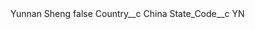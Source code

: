 <?xml version="1.0" encoding="UTF-8"?>
<CustomMetadata xmlns="http://soap.sforce.com/2006/04/metadata" xmlns:xsi="http://www.w3.org/2001/XMLSchema-instance" xmlns:xsd="http://www.w3.org/2001/XMLSchema">
    <label>Yunnan Sheng</label>
    <protected>false</protected>
    <values>
        <field>Country__c</field>
        <value xsi:type="xsd:string">China</value>
    </values>
    <values>
        <field>State_Code__c</field>
        <value xsi:type="xsd:string">YN</value>
    </values>
</CustomMetadata>
